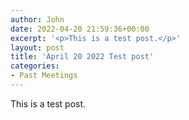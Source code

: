 ```yaml
---
author: John
date: 2022-04-20 21:59:36+00:00
excerpt: '<p>This is a test post.</p>'
layout: post
title: 'April 20 2022 Test post'
categories:
- Past Meetings
---
```


<p>This is a test post.</p>

